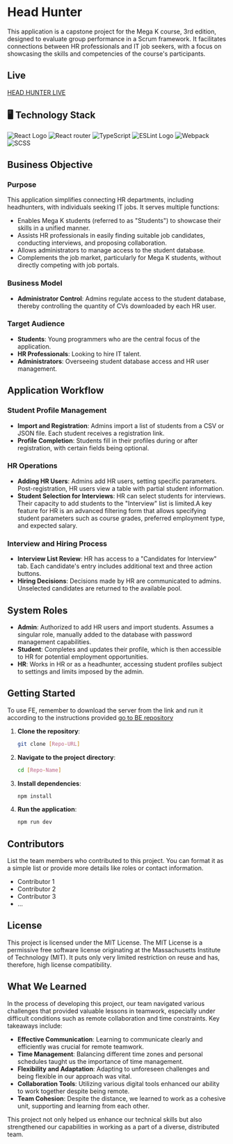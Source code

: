 #  Head Hunter

This application is a capstone project for the Mega K course, 3rd edition, designed to evaluate group performance in a Scrum framework. It facilitates connections between HR professionals and IT job seekers, with a focus on showcasing the skills and competencies of the course's participants.



## Live 

[HEAD HUNTER LIVE](https://head-hunter-ynt4.onrender.com/)

 ## 🖥️ Technology Stack

![React Logo](https://img.shields.io/badge/React-61DAFB.svg?style=for-the-badge&logo=React&logoColor=black) ![React router](https://img.shields.io/badge/React%20Router-CA4245.svg?style=for-the-badge&logo=React-Router&logoColor=white) ![TypeScript](https://img.shields.io/badge/TypeScript-3178C6.svg?style=for-the-badge&logo=TypeScript&logoColor=white) ![ESLint Logo](https://img.shields.io/badge/ESLint-4B32C3.svg?style=for-the-badge&logo=ESLint&logoColor=white) ![Webpack](https://img.shields.io/badge/Webpack-8DD6F9.svg?style=for-the-badge&logo=Webpack&logoColor=black)  ![SCSS](https://img.shields.io/badge/Sass-CC6699.svg?style=for-the-badge&logo=Sass&logoColor=white)

##  Business Objective

### Purpose
This application simplifies connecting HR departments, including headhunters, with individuals seeking IT jobs. It serves multiple functions:
- Enables Mega K students (referred to as "Students") to showcase their skills in a unified manner.
- Assists HR professionals in easily finding suitable job candidates, conducting interviews, and proposing collaboration.
- Allows administrators to manage access to the student database.
- Complements the job market, particularly for Mega K students, without directly competing with job portals.

### Business Model
- **Administrator Control**: Admins regulate access to the student database, thereby controlling the quantity of CVs downloaded by each HR user.

### Target Audience
- **Students**: Young programmers who are the central focus of the application.
- **HR Professionals**: Looking to hire IT talent.
- **Administrators**: Overseeing student database access and HR user management.

## Application Workflow

### Student Profile Management
- **Import and Registration**: Admins import a list of students from a CSV or JSON file. Each student receives a registration link.
- **Profile Completion**: Students fill in their profiles during or after registration, with certain fields being optional.

### HR Operations
- **Adding HR Users**: Admins add HR users, setting specific parameters. Post-registration, HR users view a table with partial student information.
- **Student Selection for Interviews**: HR can select students for interviews. Their capacity to add students to the "Interview" list is limited.A key feature for HR is an advanced filtering form that allows specifying student parameters such as course grades, preferred employment type, and expected salary.

### Interview and Hiring Process
- **Interview List Review**: HR has access to a "Candidates for Interview" tab. Each candidate's entry includes additional text and three action buttons.
- **Hiring Decisions**: Decisions made by HR are communicated to admins. Unselected candidates are returned to the available pool.

## System Roles

- **Admin**: Authorized to add HR users and import students. Assumes a singular role, manually added to the database with password management capabilities.
- **Student**: Completes and updates their profile, which is then accessible to HR for potential employment opportunities.
- **HR**: Works in HR or as a headhunter, accessing student profiles subject to settings and limits imposed by the admin.

## Getting Started 

To use FE, remember to download the server from the link and run it according to the instructions provided 
[go to BE repository](https://github.com/WitWitWitek/head-hunter-gr4-v3-BE)

1. **Clone the repository**:
   ```bash
   git clone [Repo-URL]
   ```

2. **Navigate to the project directory**:
   ```bash
   cd [Repo-Name]
   ```

3. **Install dependencies**:
   ```bash
   npm install
   ```

4. **Run the application**:
   ```bash
   npm run dev
   ```
   

## Contributors
List the team members who contributed to this project. You can format it as a simple list or provide more details like roles or contact information.

- Contributor 1
- Contributor 2
- Contributor 3
- ...

## License

This project is licensed under the MIT License. The MIT License is a permissive free software license originating at the Massachusetts Institute of Technology (MIT). It puts only very limited restriction on reuse and has, therefore, high license compatibility.


##  What We Learned

In the process of developing this project, our team navigated various challenges that provided valuable lessons in teamwork, especially under difficult conditions such as remote collaboration and time constraints. Key takeaways include:

- **Effective Communication**: Learning to communicate clearly and efficiently was crucial for remote teamwork.
- **Time Management**: Balancing different time zones and personal schedules taught us the importance of time management.
- **Flexibility and Adaptation**: Adapting to unforeseen challenges and being flexible in our approach was vital.
- **Collaboration Tools**: Utilizing various digital tools enhanced our ability to work together despite being remote.
- **Team Cohesion**: Despite the distance, we learned to work as a cohesive unit, supporting and learning from each other.

This project not only helped us enhance our technical skills but also strengthened our capabilities in working as a part of a diverse, distributed team.

